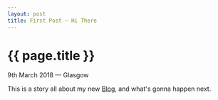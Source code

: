 ```yaml
---
layout: post
title: First Post — Hi There
---
```


{{ page.title }}
================

<p class="meta">9th March 2018 — Glasgow</p>

This is a story all about my new 
[Blog](http://rufusson.github.io/), and what's gonna happen next. 
